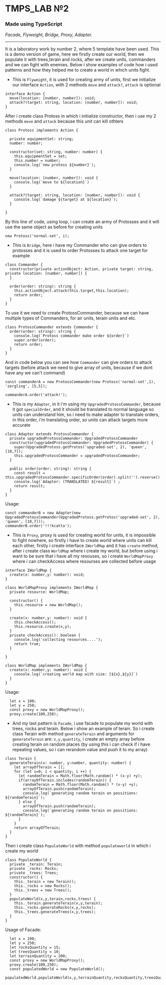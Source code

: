 # TMPS_LAB №2
### Made using TypeScript
*Facade, Flyweight, Bridge, Proxy, Adapter.*
___
It is a laboratory work by number 2, where 5 template have been used. This is a demo version of game, here we firstly create our world, then we populate it with trees,terain and rocks, after we create units, commanders and we can fight with enemies. Below i show examples of code how i used patterns and how they helped me to create a world in which units fight.

* This is `Flyweight`, it is used for creating army of units, first we initialize our interface `Action`, with 2 methods `move` and `attack?`, `attack` is optional
```
interface Action {
  move(location: [number, number]): void;
  attack?(target: string, location: [number, number]): void;
}
```
After i create class Protoss in which i initialize constructor, then i use my 2 methods `move` and `attack` because this unit can kill othters
```
class Protoss implements Action {

  private equipmentSet: string;
  number: number;

  constructor(set: string, number: number) {
    this.equipmentSet = set;
    this.number = number;
    console.log(`new protoss ${number}`);
  }

  move(location: [number, number]): void {
    console.log(`move to ${location}`)
  }

  attack?(target: string, location: [number, number]): void {
    console.log(`damage ${target} at ${location}`);
  }

}
```
By this line of code, using loop, i can create an army of Protosses and it will use the same object as before for creating units
```
new Protoss('normal-set', i);
``` 

* This is `Bridge`, here i have my Commander who can give orders to protosses and it is used to order Protosses to attack one target for example
```
class Commander {
  constructor(private actionObject: Action, private target: string, private location: [number, number]) {
  }

  order(order: string): string {
    this.actionObject.attack(this.target,this.location);
    return order;
  }
}
```
To use it we need to create ProtossCommander, because we can have multiple types of Commanders, for air units, terain units and etc.
```
class ProtossCommander extends Commander {
  order(order: string): string {
    console.log(`Protoss commander make order ${order}`)
    super.order(order);
    return order;
  }
}
```
And in code below you can see how `Commander` can give orders to attack targets (before attack we need to give array of units, because if we dont have any we can't command)
```
const commanderA = new ProtossCommander(new Protoss('normal-set',1), 'zergling', [5,5]);

commanderA.order('attack!');
```

* This is my `Adapter`, in it i'm using my `UpgradedProtossCommander`, because it got `specialOrder`, and it should be translated to normal language so units can understand him, so i need to make adapter to transtale orders, in this order, i'm translating order, so units can attack targets more accurate
```
class Adapter extends ProtossCommander {
  private upgradedProtossCommander: UpgradedProtossCommander
  constructor(upgradedProtossCommander: UpgradedProtossCommander) {
    super(UpgradedProtoss.getProtos('upgraded-set', 2), 'queen', [10,7]);
    this.upgradedProtossCommander = upgradedProtossCommander;
  }

  public order(order: string): string {
    const result = this.upgradedProtossCommander.specificOrder(order).split('').reverse().join('');
    console.log(`Adapter: (TRANSLATED) ${result}`) ;
    return result;
  }
}
```
Usage:
```
const commanderB = new Adapter(new UpgradedProtossCommander(UpgradedProtoss.getProtos('upgraded-set', 2), 'queen', [10,7]));
commanderB.order('!!!kcatta');
```
* This is `Proxy`, proxy is used for creating world for units, it is impossible to fight nowhere, so firstly i have to create world where units can kill each other, firstly i create interface `IWorldMap` and it has `create` method, after i create class `WorldMap` where i create my world, but before using i want to be sure that i have all my resouses, so i create `WorldMapProxy` where i can checkAccess where resourses are collected before usage 
```
interface IWorldMap {
  create(x: number,y: number): void;
}

class WorldMapProxy implements IWorldMap {
  private resource: WorldMap;

  constructor() {
    this.resource = new WorldMap();
  }

  create(x: number,y: number): void {
    this.checkAccess();
    this.resource.create(x,y);
  }
  private checkAccess(): boolean {
    console.log('collecting resources....');
    return true;
  }

}

class WorldMap implements IWorldMap {
  create(x: number,y: number): void {
    console.log(`creating world map with size: [${x},${y}]`)
  }
}
```
Usage:
```
  let x = 100;
  let y = 250;
  const proxy = new WorldMapProxy();
  proxy.create(100,250);
```
* And my last pattern is `Facade`, i use facade to populate my world with trees, rocks and terain. Below i show an example of terain. So i create class Terain with method `generateTerain` and arguments for `generateTerain` are: `x,y,quantity`, i create an empty array before creating terain on random places (by using this i can check if i have repeating values, so i can rerandom value and push it to my array)
```
class Terain {
  generateTerain(x: number, y:number, quantity: number) {
    let arrayOfTerain = [];
    for (let i=0; i < quantity; i ++) {
      let randomTerain = Math.floor(Math.random() * (x-y) +y);
      if(arrayOfTerain.includes(randomTerain)) {
        randomTerain = Math.floor(Math.random() * (x-y) +y);
        arrayOfTerain.push(randomTerain);
        console.log(`generating random terain on possitions: ${randomTerain}`);
      } else {
        arrayOfTerain.push(randomTerain);
        console.log(`generating random terain on possitions: ${randomTerain}`);
      }
    }
    return arrayOfTerain;  
  }
}
```

Then i create class `PopulateWorld` with method `populateworld` in which i create my world

```
class PopulateWorld {
  private _terain: Terain;
  private _rocks: Rocks;
  private _trees: Trees;
  constructor() {
    this._terain = new Terain();
    this._rocks = new Rocks();
    this._trees = new Trees();
  }
  populateWorld(x,y,terain,rocks,trees) {
    this._terain.generateTerain(x,y,terain);
    this._rocks.generateRocks(x,y,rocks);
    this._trees.generateTrees(x,y,trees);
  }
}
```

Usage of Facade: 
```
  let x = 100;
  let y = 250;
  let rocksQuantity = 15;
  let treesQuantity = 10;
  let terrainQuantity = 200;
  const proxy = new WorldMapProxy();
  proxy.create(100,250);
  const populatedWorld = new PopulateWorld();
  populatedWorld.populateWorld(x,y,terrainQuantity,rocksQuantity,treesQuantity);
```

